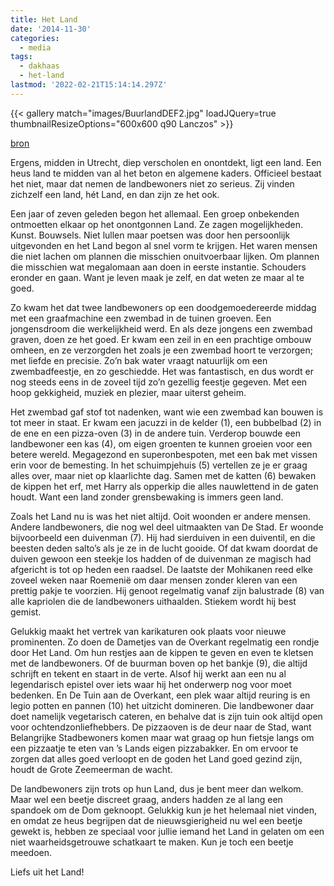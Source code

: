 ```yaml
---
title: Het Land
date: '2014-11-30'
categories:
  - media
tags:
  - dakhaas
  - het-land
lastmod: '2022-02-21T15:14:14.297Z'
---
```

{{< gallery match="images/BuurlandDEF2.jpg" loadJQuery=true thumbnailResizeOptions="600x600 q90 Lanczos" >}}

[bron](http://rosaproducties.nl/blogpost/het-land-voor-de-dakhaas-4/)

 Ergens, midden in Utrecht, diep verscholen en onontdekt, ligt een land. Een heus land te midden van al het beton en algemene kaders. Officieel bestaat het niet, maar dat nemen de landbewoners niet zo serieus. Zij vinden zichzelf een land, hét Land, en dan zijn ze het ook.

Een jaar of zeven geleden begon het allemaal. Een groep onbekenden ontmoetten elkaar op het onontgonnen Land. Ze zagen mogelijkheden. Kunst. Bouwsels. Niet lullen maar poetsen was door hen persoonlijk uitgevonden en het Land begon al snel vorm te krijgen. Het waren mensen die niet lachen om plannen die misschien onuitvoerbaar lijken. Om plannen die misschien wat megalomaan aan doen in eerste instantie. Schouders eronder en gaan. Want je leven maak je zelf, en dat weten ze maar al te goed.

Zo kwam het dat twee landbewoners op een doodgemoedereerde middag met een graafmachine een zwembad in de tuinen groeven. Een jongensdroom die werkelijkheid werd. En als deze jongens een zwembad graven, doen ze het goed. Er kwam een zeil in en een prachtige ombouw omheen, en ze verzorgden het zoals je een zwembad hoort te verzorgen; met liefde en precisie. Zo’n bak water vraagt natuurlijk om een zwembadfeestje, en zo geschiedde. Het was fantastisch, en dus wordt er nog steeds eens in de zoveel tijd zo’n gezellig feestje gegeven. Met een hoop gekkigheid, muziek en plezier, maar uiterst geheim.

Het zwembad gaf stof tot nadenken, want wie een zwembad kan bouwen is tot meer in staat. Er kwam een jacuzzi in de kelder (1), een bubbelbad (2) in de ene en een pizza-oven (3) in de andere tuin. Verderop bouwde een landbewoner een kas (4), om eigen groenten te kunnen groeien voor een betere wereld. Megagezond en superonbespoten, met een bak met vissen erin voor de bemesting. In het schuimpjehuis (5) vertellen ze je er graag alles over, maar niet op klaarlichte dag. Samen met de katten (6) bewaken de kippen het erf, met Harry als opperkip die alles nauwlettend in de gaten houdt. Want een land zonder grensbewaking is immers geen land.

Zoals het Land nu is was het niet altijd. Ooit woonden er andere mensen. Andere landbewoners, die nog wel deel uitmaakten van De Stad. Er woonde bijvoorbeeld een duivenman (7). Hij had sierduiven in een duiventil, en die beesten deden salto’s als je ze in de lucht gooide. Of dat kwam doordat de duiven gewoon een steekje los hadden of de duivenman ze magisch had afgericht is tot op heden een raadsel. De laatste der Mohikanen reed elke zoveel weken naar Roemenië om daar mensen zonder kleren van een prettig pakje te voorzien. Hij genoot regelmatig vanaf zijn balustrade (8) van alle kapriolen die de landbewoners uithaalden. Stiekem wordt hij best gemist.

Gelukkig maakt het vertrek van karikaturen ook plaats voor nieuwe prominenten. Zo doen de Dametjes van de Overkant regelmatig een rondje door Het Land. Om hun restjes aan de kippen te geven en even te kletsen met de landbewoners. Of de buurman boven op het bankje (9), die altijd schrijft en tekent en staart in de verte. Alsof hij werkt aan een nu al legendarisch epistel over iets waar hij het onderwerp nog voor moet bedenken. En De Tuin aan de Overkant, een plek waar altijd reuring is en legio potten en pannen (10) het uitzicht domineren. Die landbewoner daar doet namelijk vegetarisch cateren, en behalve dat is zijn tuin ook altijd open voor ochtendzonliefhebbers. De pizzaoven is de deur naar de Stad, want Belangrijke Stadbewoners komen maar wat graag op hun fietsje langs om een pizzaatje te eten van ’s Lands eigen pizzabakker. En om ervoor te zorgen dat alles goed verloopt en de goden het Land goed gezind zijn, houdt de Grote Zeemeerman de wacht.

De landbewoners zijn trots op hun Land, dus je bent meer dan welkom. Maar wel een beetje discreet graag, anders hadden ze al lang een spandoek om de Dom geknoopt. Gelukkig kun je het helemaal niet vinden, en omdat ze heus begrijpen dat de nieuwsgierigheid nu wel een beetje gewekt is, hebben ze speciaal voor jullie iemand het Land in gelaten om een niet waarheidsgetrouwe schatkaart te maken. Kun je toch een beetje meedoen.

Liefs uit het Land!
